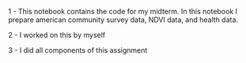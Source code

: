 1 - This notebook contains the code for my midterm. In this notebook I prepare american community survey data, NDVI data, and health data.

2 - I worked on this by myself

3 - I did all components of this assignment
